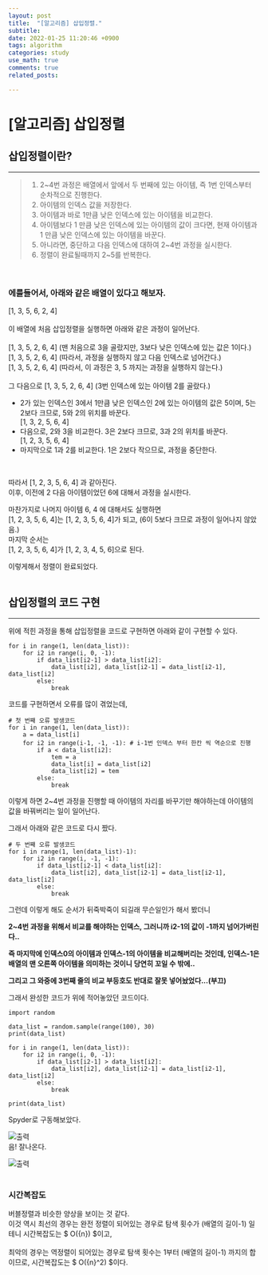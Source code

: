 ```yaml
---
layout: post
title:  "[알고리즘] 삽입정렬."
subtitle:   
date: 2022-01-25 11:20:46 +0900
tags: algorithm
categories: study
use_math: true
comments: true
related_posts:

---
```


# [알고리즘] 삽입정렬<br/>

## 삽입정렬이란?<br/>
---
> 1. 2~4번 과정은 배열에서 앞에서 두 번째에 있는 아이템, 즉 1번 인덱스부터 순차적으로 진행한다.
> 2. 아이템의 인덱스 값을 저장한다.
> 3. 아이템과 바로 1만큼 낮은 인덱스에 있는 아이템을 비교한다.
> 4. 아이템보다 1 만큼 낮은 인덱스에 있는 아이템의 값이 크다면, 현재 아이템과 1 만큼 낮은 인덱스에 있는 아이템을 바꾼다.
> 5. 아니라면, 중단하고 다음 인덱스에 대하여 2~4번 과정을 실시한다.
> 6. 정렬이 완료될때까지 2~5를 반복한다.

<br/>

### 에를들어서, 아래와 같은 배열이 있다고 해보자.<br/>
[1, 3, 5, 6, 2, 4]<br/>
<br/>
이 배열에 처음 삽입정렬을 실행하면 아래와 같은 과정이 일어난다.<br/>
<br/>
[1, 3, 5, 2, 6, 4] (맨 처음으로 3을 골랐지만, 3보다 낮은 인덱스에 있는 값은 1이다.)<br/>
[1, 3, 5, 2, 6, 4] (따라서, 과정을 실행하지 않고 다음 인덱스로 넘어간다.)<br/>
[1, 3, 5, 2, 6, 4] (따라서, 이 과정은 3, 5 까지는 과정을 실행하지 않는다.)<br/>
<br/>
그 다음으로 [1, 3, 5, 2, 6, 4] (3번 인덱스에 있는 아이템 2를 골랐다.)<br/>

- 2가 있는 인덱스인 3에서 1만큼 낮은 인덱스인 2에 있는 아이템의 값은 5이며, 5는 2보다 크므로, 5와 2의 위치를 바꾼다.<br/>
[1, 3, 2, 5, 6, 4]
- 다음으로, 2와 3을 비교한다. 3은 2보다 크므로, 3과 2의 위치를 바꾼다.<br/>
[1, 2, 3, 5, 6, 4]
- 마지막으로 1과 2를 비교한다. 1은 2보다 작으므로, 과정을 중단한다.<br/>
<br/>

따라서 [1, 2, 3, 5, 6, 4] 과 같아진다.<br/>
이후, 이전에 2 다음 아이템이었던 6에 대해서 과정을 실시한다.<br/>

마찬가지로 나머지 아이템 6, 4 에 대해서도 실행하면<br/>
[1, 2, 3, 5, 6, 4]는 [1, 2, 3, 5, 6, 4]가 되고, (6이 5보다 크므로 과정이 일어나지 않았음.)<br/>
마지막 순서는<br/>
[1, 2, 3, 5, 6, 4]가 [1, 2, 3, 4, 5, 6]으로 된다.

이렇게해서 정렬이 완료되었다.<br/>
<br/>

## 삽입정렬의 코드 구현<br/>
---
위에 적힌 과정을 통해 삽입정렬을 코드로 구현하면 아래와 같이 구현할 수 있다.

```
for i in range(1, len(data_list)):
    for i2 in range(i, 0, -1):
        if data_list[i2-1] > data_list[i2]:
            data_list[i2], data_list[i2-1] = data_list[i2-1], data_list[i2]
        else:
            break
```

코드를 구현하면서 오류를 많이 겪었는데,<br/>
```
# 첫 번째 오류 발생코드
for i in range(1, len(data_list)):
    a = data_list[i]
    for i2 in range(i-1, -1, -1): # i-1번 인덱스 부터 한칸 씩 역순으로 진행
        if a < data_list[i2]:
            tem = a
            data_list[i] = data_list[i2]
            data_list[i2] = tem
        else:
            break
```
이렇게 하면 2~4번 과정을 진행할 때 아이템의 자리를 바꾸기만 해야하는데 아이템의 값을 바꿔버리는 일이 일어난다.<br/>

그래서 아래와 같은 코드로 다시 짰다.<br/>
```
# 두 번째 오류 발생코드
for i in range(1, len(data_list)-1):
    for i2 in range(i, -1, -1):
        if data_list[i2-1] < data_list[i2]:
            data_list[i2], data_list[i2-1] = data_list[i2-1], data_list[i2]
        else:
            break
```
그런데 이렇게 해도 순서가 뒤죽박죽이 되길래 무슨일인가 해서 봤더니<br/>

**2~4번 과정을 위해서 비교를 해야하는 인덱스, 그러니까 i2-1의 값이 -1까지 넘어가버린다..**<br/>

**즉 마지막에 인덱스0의 아이템과 인덱스-1의 아이템을 비교해버리는 것인데, 인덱스-1은 배열의 맨 오른쪽 아이템을 의미하는 것이니 당연히 꼬일 수 밖에..**

**그리고 그 와중에 3번째 줄의 비교 부등호도 반대로 잘못 넣어놨었다...(부끄)**

그래서 완성한 코드가 위에 적어놓았던 코드이다.

```
import random

data_list = random.sample(range(100), 30)
print(data_list)

for i in range(1, len(data_list)):
    for i2 in range(i, 0, -1):
        if data_list[i2-1] > data_list[i2]:
            data_list[i2], data_list[i2-1] = data_list[i2-1], data_list[i2]
        else:
            break

print(data_list)
```
Spyder로 구동해보았다.<br/>

![출력](https://github.com/wookikim95/wookikim95.github.io/blob/main/assets/img/study/algorithm/2022-01-25_insert_1.jpg?raw=true)
<br/>
음! 잘나온다.

![출력](https://github.com/wookikim95/wookikim95.github.io/blob/main/assets/img/study/algorithm/2022-01-25_insert_2.jpg?raw=true)
<br/>
<br/>
### 시간복잡도<br/>

버블정렬과 비슷한 양상을 보이는 것 같다.<br/>
이것 역시 최선의 경우는 완전 정렬이 되어있는 경우로 탐색 횟수가 (배열의 길이-1) 일테니
시간복잡도는 $ O({n}) $이고, <br/>
<br/>
최악의 경우는 역정렬이 되어있는 경우로 탐색 횟수는 1부터 (배열의 길이-1) 까지의 합이므로,
시간복잡도는 $ O({n}^2) $이다.<br/>








